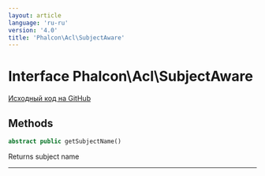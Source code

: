 ```yaml
---
layout: article
language: 'ru-ru'
version: '4.0'
title: 'Phalcon\Acl\SubjectAware'
---
```

# Interface **Phalcon\Acl\SubjectAware**

<a href="https://github.com/phalcon/cphalcon/tree/v4.0.0/phalcon/acl/subjectaware.zep" class="btn btn-default btn-sm">Исходный код на GitHub</a>

## Methods

```php
abstract public getSubjectName()
```

Returns subject name

* * *